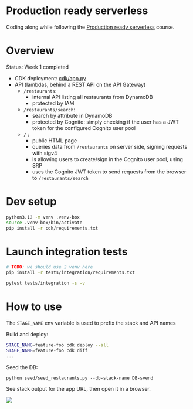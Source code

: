 # Production ready serverless

Coding along while following the 
[Production ready serverless](https://school.theburningmonk.com/courses/production-ready-serverless-aug-2024-cdk)
course.

# Overview

Status: Week 1 completed

* CDK deployment: [cdk/app.py](cdk/app.py)
* API (lambdas, behind a REST API on the API Gateway)
  * `/restaurants`: 
    * internal API listing all restaurants from DynamoDB
    * protected by IAM
  * `/restaurants/search`: 
    * search by attribute in DynamoDB 
    * protected by Cognito: simply checking if the user has a JWT token for the configured Cognito user pool
  * `/` : 
    * public HTML page 
    * queries data from `/restaurants` on server side, signing requests with sigv4
    * is allowing users to create/sign in the Cognito user pool, using SRP
    * uses the Cognito JWT token to send requests from the browser to `/restaurants/search`

# Dev setup

```sh
python3.12 -m venv .venv-box
source .venv-box/bin/activate
pip install -r cdk/requirements.txt
```

# Launch integration tests

```sh
# TODO: we should use 2 venv here
pip install -r tests/integration/requirements.txt

pytest tests/integration -s -v
```

# How to use

The `STAGE_NAME` env variable is used to prefix the stack and API names

Build and deploy:

```sh
STAGE_NAME=feature-foo cdk deploy --all
STAGE_NAME=feature-foo cdk diff
...
```

Seed the DB:

```shell
python seed/seed_restaurants.py --db-stack-name DB-svend
```

See stack output for the app URL, then open it in a browser.


<img id="logo" src="https://d2qt42rcwzspd6.cloudfront.net/manning/big-mouth.png">